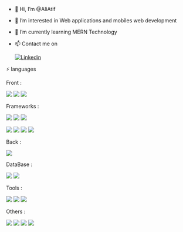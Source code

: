 - 👋 Hi, I’m @AliAtif
- 👀 I’m interested in Web applications and mobiles web development 
- 🌱 I’m currently learning MERN Technology

- 📫 Contact me on 

     <a href="https://www.linkedin.com/in/atif-ali-192a7b203/">
       <img alt="Linkedin" src="https://img.shields.io/badge/linkedin-0077B5?logo=linkedin&logoColor=white&style=for-the-badge"/>
     </a>

⚡ languages

Front :

<img src= "https://img.shields.io/badge/HTML5-E34F26?style=for-the-badge&logo=html5&logoColor=white"/>        <img src= "https://img.shields.io/badge/CSS3-1572B6?style=for-the-badge&logo=css3&logoColor=white"/>        <img src= "https://img.shields.io/badge/JavaScript-F7DF1E?style=for-the-badge&logo=javascript&logoColor=black"/>


Frameworks :

<img src="https://img.shields.io/badge/React-20232A?style=for-the-badge&logo=react&logoColor=61DAFB"/>        <img src="https://img.shields.io/badge/React_Native-20232A?style=for-the-badge&logo=react&logoColor=61DAFB"/>       <img src="https://img.shields.io/badge/Bootstrap-563D7C?style=for-the-badge&logo=bootstrap&logoColor=white"/>

<img src="https://img.shields.io/badge/Redux-593D88?style=for-the-badge&logo=redux&logoColor=white"/>       <img src="	https://img.shields.io/badge/jQuery-0769AD?style=for-the-badge&logo=jquery&logoColor=white"/> <img src="https://img.shields.io/badge/Express.js-404D59?style=for-the-badge"/>       <img src="https://img.shields.io/badge/jQuery-0769AD?style=for-the-badge&logo=jquery&logoColor=white"/>


Back :

<img src="https://img.shields.io/badge/Node.js-43853D?style=for-the-badge&logo=node.js&logoColor=white"/>

DataBase :

<img src="https://img.shields.io/badge/MongoDB-4EA94B?style=for-the-badge&logo=mongodb&logoColor=white"/>       <img src="https://img.shields.io/badge/MySQL-00000F?style=for-the-badge&logo=mysql&logoColor=white"/>


Tools :

<img src= "https://img.shields.io/badge/GitHub-100000?style=for-the-badge&logo=github&logoColor=white"/>      <img src= "https://camo.githubusercontent.com/22d1116e541b7b380161ed7c77ceb24e5e88a71acbec6d9dae7a5624b23a46fd/68747470733a2f2f696d672e736869656c64732e696f2f62616467652f6769742532302d2532334630353033332e7376673f267374796c653d666f722d7468652d6261646765266c6f676f3d676974266c6f676f436f6c6f723d7768697465"/>     <img src= "https://img.shields.io/badge/Visual_Studio_Code-0078D4?style=for-the-badge&logo=visual%20studio%20code&logoColor=white"/>




Others :

<img src="https://img.shields.io/badge/Heroku-430098?style=for-the-badge&logo=heroku&logoColor=white"/>       <img src="https://img.shields.io/badge/Netlify-00C7B7?style=for-the-badge&logo=netlify&logoColor=white"/>       <img src="https://img.shields.io/badge/Slack-4A154B?style=for-the-badge&logo=slack&logoColor=white"/>       <img src="https://img.shields.io/badge/Discord-7289DA?style=for-the-badge&logo=discord&logoColor=white"/>




<!---
AliAtif/AliAtif is a ✨ special ✨ repository because its `README.md` (this file) appears on your GitHub profile.
You can click the Preview link to take a look at your changes.
--->

